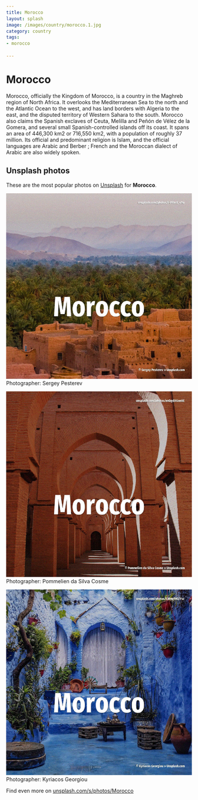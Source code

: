 ```yaml
---
title: Morocco
layout: splash
image: /images/country/morocco.1.jpg
category: country
tags:
- morocco

---
```

# Morocco

Morocco, officially the Kingdom of Morocco, is a country in the Maghreb region of North Africa. It overlooks the Mediterranean Sea to the north and the Atlantic Ocean to the west, and has land  borders with Algeria to the east, and the disputed territory of Western Sahara to the south. Morocco also claims the Spanish exclaves of Ceuta, Melilla and Peñón de Vélez de la Gomera, and  several small Spanish-controlled islands off its coast. It spans an area of 446,300 km2  or 716,550 km2, with a population of roughly 37 million. Its official and predominant religion is Islam, and the official languages are Arabic and Berber ;   French and the Moroccan dialect of Arabic are also widely spoken. 

 
## Unsplash photos
These are the most popular photos on [Unsplash](https://unsplash.com) for **Morocco**.
 
![Morocco](/images/country/morocco.1.jpg)
Photographer:  Sergey Pesterev
 
![Morocco](/images/country/morocco.2.jpg)
Photographer:  Pommelien da Silva Cosme
 
![Morocco](/images/country/morocco.3.jpg)
Photographer:  Kyriacos Georgiou
 
Find even more on [unsplash.com/s/photos/Morocco](https://unsplash.com/s/photos/Morocco)
 

